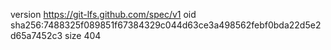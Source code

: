 version https://git-lfs.github.com/spec/v1
oid sha256:7488325f089851f67384329c044d63ce3a498562febf0bda22d5e2d65a7452c3
size 404
